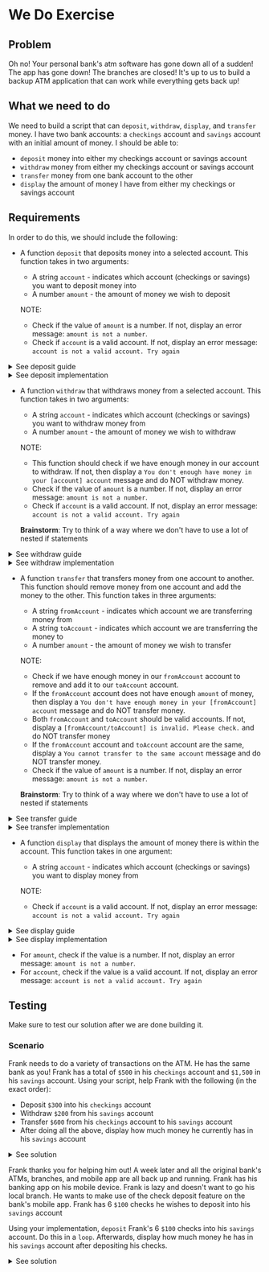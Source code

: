# We Do Exercise

## Problem
Oh no! Your personal bank's atm software has gone down all of a sudden! The app has gone down! The branches are closed! It's up to us to build a backup ATM application that can work while everything gets back up!

## What we need to do
We need to build a script that can `deposit`, `withdraw`, `display`, and `transfer` money. I have two bank accounts: a `checkings` account and `savings` account with an initial amount of money. I should be able to:

- `deposit` money into either my checkings account or savings account
- `withdraw` money from either my checkings account or savings account
- `transfer` money from one bank account to the other
- `display` the amount of money I have from either my checkings or savings account

## Requirements
In order to do this, we should include the following:

- A function `deposit` that deposits money into a selected account. This function takes in two arguments:
    - A string `account` - indicates which account (checkings or savings) you want to deposit money into
    - A number `amount` - the amount of money we wish to deposit

    NOTE:
    - Check if the value of `amount` is a number. If not, display an error message: `amount is not a number`.
    - Check if `account` is a valid account. If not, display an error message: `account is not a valid account. Try again`

<details>
<summary>See deposit guide</summary>

```js
function deposit(account, amount) {
    /*
        Check if `amount` is a valid number:
        IF `amount` is a valid number:
            Check which account we're depositing to
            IF checkings: 
                add `amount` to checkings account
            IF savings: 
                add `amount` to savings account
            IF neither checkings or savings:
                Display message: `account is not a valid account. Try again`
            
        IF `amount` is NOT a valid number:
            Display message: `amount is not a number`
    */
}
```
</details>

<details>
<summary>See deposit implementation</summary>

```js
function deposit(account, amount) {
    //Check if `amount` is a valid number

    //If amount is NOT a valid number
    if (Number.isNaN(Number(amount))) {
        console.log('amount is not a number') //Display error message if invalid number
    } else {
        //Check which account we're depositing to
        if (account === 'checkings') { //Checkings
            checkings += amount; //add `amount` to checkings account
        } else if (account === 'savings') { //Savings
            savings += amount //add `amount` to savings account
        } else { //Invalid account
            console.log('account is not a valid account. Try again') //Display error message
        }
    }
}
```
</details>

- A function `withdraw` that withdraws money from a selected account. This function takes in two arguments:

    - A string `account` - indicates which account (checkings or savings) you want to withdraw money from
    - A number `amount` - the amount of money we wish to withdraw

    NOTE: 
    - This function should check if we have enough money in our account to withdraw. If not, then display a `You don't enough have money in your [account] account` message and do NOT withdraw money.
    - Check if the value of `amount` is a number. If not, display an error message: `amount is not a number`.
    - Check if `account` is a valid account. If not, display an error message: `account is not a valid account. Try again`

    

    **Brainstorm**: Try to think of a way where we don't have to use a lot of nested if statements

<details>
<summary>See withdraw guide</summary>
        
```js
function withdraw(account, amount) {
    /*  
        Check if `amount` is NOT a valid number

        IF `amount` is NOT a valid number:
            Display message: `amount is not a number`
            Exit out of the function

        Check which account we're withdrawing from

        If checkings:
            Check if the checkings account has the amount of money we want to withdraw
            IF YES: subtract amount from checkings account
            IF NO: display 'You don't have enough money in your checkings account'

        IF savings:
            Check if the savings account has the amount of money we want to withdraw
            IF YES: subtract amount from savings account
            IF NO: display 'You don't have enough money in your savings account'

        IF neither checkings or savings:
            Display message: `account is not a valid account. Try again`
    */
}
```
</details>

<details>
<summary>See withdraw implementation</summary>

```js
function withdraw(account, amount) {
    //Check if `amount` is NOT a valid number

    //If `amount` is NOT a valid number, display error message and exit out of function
    if (Number.isNaN(Number(amount))) {
        console.log('amount is not a number')
        return;
    }

    //Check which account we're withdrawing from
    if (account === 'checkings') {
        //Check if the checkings account has the maount of money we want to withdraw
        if ((checkings - amount) >= 0) {
            checkings -= amount; //subtract `amount` from checkings account
        } else {
            //If not enough amount of money account
            console.log("You don't have enough money in your checkings account"); //Display error message
        }

    } else if (account === 'savings') {
        //Check if the savings account has the maount of money we want to withdraw
        if ((savings - amount) >= 0) {
            savings -= amount; //subtract `amount` from savings account
        } else {
            //If not enough amount of money in account
            console.log("You don't have enough money in your savings account"); //Display error message
        }

    } else {
        //Invalid account error message
        console.log("account is not a valid account. Try again");
    }
}
```
</details>


- A function `transfer` that transfers money from one account to another. This function should remove money from one account and add the money to the other. This function takes in three arguments:

    - A string `fromAccount` - indicates which account we are transferring money from
    - A string `toAccount` - indicates which account we are transferring the money to
    - A number `amount` - the amount of money we wish to transfer

    NOTE: 
    
    - Check if we have enough money in our `fromAccount` account to remove and add it to our `toAccount` account. 
    - If the `fromAccount` account does not have enough `amount` of money, then display a `You don't have enough money in your [fromAccount] account` message and do NOT transfer money.
    - Both `fromAccount` and `toAccount` should be valid accounts. If not, display a `[fromAccount/toAccount] is invalid. Please check.` and do NOT transfer money
    - If the `fromAccount` account and `toAccount` account are the same, display a `You cannot transfer to the same account` message and do NOT transfer money.
    - Check if the value of `amount` is a number. If not, display an error message: `amount is not a number`.

    **Brainstorm**: Try to think of a way where we don't have to use a lot of nested if statements

<details>
<summary>See transfer guide</summary>
     
```js
function transfer(fromAccount, toAccount, amount) {
    /*
        Check if `amount` is NOT a valid number

        IF `amount` is NOT a valid number:
            Display message "amount is not a number"
            Exit out of the function

        Check if `fromAccount` and `toAccount` are NOT valid accounts (checkings/savings)

        IF `fromAccount` is NOT a valid account
            Display message "fromAccount is invalid. Please check"
            Exit out of the function

        IF `toAccount` is NOT a valid account
            Display message "toAccount is invalid. Please check"
            Exit out of the function

        Check if `fromAccount` and `toAccount` are NOT the same account

        IF `fromAccount` and `toAccount` are the same account:
            Display message "You cannot transfer to the same account"
            Exit out of the function

        Check which account `fromAccount` is

        IF `fromAccount` is checkings:
            Check if `checkings` has `amount` of money
            IF YES:
                Remove `amount` from checkings
                Add `amount` to savings
                
            IF NO:
                Display message: `You don't have enough money in your checkings account`

        IF `fromAccount` is savings:
            Check if `savings` has `amount` of money
            IF YES:
                Remove `amount` from savings
                Add `amount` to checkings
                
            IF NO:
                Display message: `You don't have enough money in your savings account`
    */
}
```
</details>

<details>
<summary>See transfer implementation</summary>

```js
function transfer(fromAccount, toAccount, amount) {
    //Check `amount` is NOT a valid number

    //If `amount` is NOT a valid number, display error message and exit out of function
    if (Number.isNaN(Number(amount))) {
        console.log('amount is not a number')
        return;
    }

    //Check `fromAccount` or `toAccount` are NOT valid accounts

    //If `fromAccount` and `toAccount` are NOT valid accounts, display error message and exit out of function
    if (fromAccount !== 'checkings' && fromAccount !== 'savings')  {
        console.log("fromAccount is invalid. Please check");
        return;
    }

    if (toAccount !== 'checkings' && toAccount !== 'savings')  {
        console.log("toAccount is invalid. Please check");
        return;
    }

    //Check that `fromAccount` and `toAccount` are NOT the same account

    //If `fromAccount` and `toAccount` are the same account, display error message and exit out of function
    if (fromAccount === toAccount) {
        console.log('You cannot transfer to the same account');
        return;
    }

    //Check which account we're transferring money from

    if (fromAccount === 'checkings') { //Transferring from checkings account
        //Check if checkings has enough money to tranfer
        if ((checkings - amount) >= 0) {
            checkings -= amount; //Subtract from checkings
            savings += amount; //Add to savings
        } else {
            //Insufficient amount of money in checkings error message
            console.log("You don't have enough money in your checkings account");
        }
    }

    else if (fromAccount === 'savings') { //Transferring from savings account
        //Check if savings has enough money to tranfer
        if ((savings - amount) >= 0) {
            savings -= amount; //Subtract from savings
            checkings += amount; //Add to checkings
        } else {
            //Insufficient amount of money in savings error message
            console.log("You don't have enough money in your savings account");
        }
    }
}
```
</details>


- A function `display` that displays the amount of money there is within the account. This function takes in one argument: 
    - A string `account` - indicates which account (checkings or savings) you want to display money from

    NOTE:
    - Check if `account` is a valid account. If not, display an error message: `account is not a valid account. Try again`

<details>
<summary>See display guide</summary>
     
```js
function display(account) {
    /*
        Check which account we're trying to display money from

        IF `account` is checkings:
            Display message: `You have $[money] in your checkings account`

        IF `account` is savings:
            Display message: `You have $[money] in your savings account`

        IF `account` is neither checkings or savings:
            Display message: `account is not a valid account. Try again`
    */
}
```
</details>

<details>
<summary>See display implementation</summary>

```js
function display(account) {
    //Check which account we're display money from

    if (account === 'checkings') {
        //Display money in checkings account
        console.log(`You have $${checkings} in your checkings account`)
    } else if (account === 'savings') {
        //Display money in savings account
        console.log(`You have $${savings} in your savings account`)
    } else {
        //Invalid account error message
        console.log("account is not a valid account. Try again")
    }
}

```

</details>

- For `amount`, check if the value is a number. If not, display an error message: `amount is not a number`.
- For `account`, check if the value is a valid account. If not, display an error message: `account is not a valid account. Try again`

## Testing

Make sure to test our solution after we are done building it.

### Scenario
Frank needs to do a variety of transactions on the ATM. He has the same bank as you! Frank has a total of `$500` in his `checkings` account and `$1,500` in his `savings` account. Using your script, help Frank with the following (in the exact order):

- Deposit `$300` into his `checkings` account
- Withdraw `$200` from his `savings` account
- Transfer `$600` from his `checkings` account to his `savings` account
- After doing all the above, display how much money he currently has in his `savings` account

<details>
<summary>See solution</summary>

```js
let checkings = 500;
let savings = 1500;

function deposit(account, amount) {
    //Check if `amount` is a valid number

    //If amount is NOT a valid number
    if (Number.isNaN(Number(amount))) {
        console.log('amount is not a number') //Display error message if invalid number
    } else {
        //Check which account we're depositing to
        if (account === 'checkings') { //Checkings
            checkings += amount; //add `amount` to checkings account
        } else if (account === 'savings') { //Savings
            savings += amount //add `amount` to savings account
        } else { //Invalid account
            console.log('account is not a valid account. Try again') //Display error message
        }
    }
}

function withdraw(account, amount) {
    //Check if `amount` is NOT a valid number

    //If `amount` is NOT a valid number, display error message and exit out of function
    if (Number.isNaN(Number(amount))) {
        console.log('amount is not a number')
        return;
    }

    //Check which account we're withdrawing from
    if (account === 'checkings') {
        //Check if the checkings account has the maount of money we want to withdraw
        if ((checkings - amount) >= 0) {
            checkings -= amount; //subtract `amount` from checkings account
        } else {
            //If not enough amount of money account
            console.log("You don't have enough money in your checkings account"); //Display error message
        }

    } else if (account === 'savings') {
        //Check if the savings account has the maount of money we want to withdraw
        if ((savings - amount) >= 0) {
            savings -= amount; //subtract `amount` from savings account
        } else {
            //If not enough amount of money in account
            console.log("You don't have enough money in your savings account"); //Display error message
        }

    } else {
        //Invalid account error message
        console.log("account is not a valid account. Try again");
    }
}

function transfer(fromAccount, toAccount, amount) {
    //Check `amount` is NOT a valid number

    //If `amount` is NOT a valid number, display error message and exit out of function
    if (Number.isNaN(Number(amount))) {
        console.log('amount is not a number')
        return;
    }

    //Check `fromAccount` or `toAccount` are NOT valid accounts

    //If `fromAccount` and `toAccount` are NOT valid accounts, display error message and exit out of function
    if (fromAccount !== 'checkings' && fromAccount !== 'savings')  {
        console.log("fromAccount is invalid. Please check");
        return;
    }

    if (toAccount !== 'checkings' && toAccount !== 'savings')  {
        console.log("toAccount is invalid. Please check");
        return;
    }

    //Check that `fromAccount` and `toAccount` are NOT the same account

    //If `fromAccount` and `toAccount` are the same account, display error message and exit out of function
    if (fromAccount === toAccount) {
        console.log('You cannot transfer to the same account');
        return;
    }

    //Check which account we're transferring money from

    if (fromAccount === 'checkings') { //Transferring from checkings account
        //Check if checkings has enough money to tranfer
        if ((checkings - amount) >= 0) {
            checkings -= amount; //Subtract from checkings
            savings += amount; //Add to savings
        } else {
            //Insufficient amount of money in checkings error message
            console.log("You don't have enough money in your checkings account");
        }
    }

    else if (fromAccount === 'savings') { //Transferring from savings account
        //Check if savings has enough money to tranfer
        if ((savings - amount) >= 0) {
            savings -= amount; //Subtract from savings
            checkings += amount; //Add to checkings
        } else {
            //Insufficient amount of money in savings error message
            console.log("You don't have enough money in your savings account");
        }
    }
}

function display(account) {
    //Check which account we're display money from

    if (account === 'checkings') {
        //Display money in checkings account
        console.log(`You have $${checkings} in your checkings account`)
    } else if (account === 'savings') {
        //Display money in savings account
        console.log(`You have $${savings} in your savings account`)
    } else {
        //Invalid account error message
        console.log("account is not a valid account. Try again")
    }
}

deposit("checkings", 300); //Deposit $300 into checkings account
withdraw("savings", 200); //Withdraw $200 from savings account
transfer("checkings", "savings", 600); //Transfer $600 from checkings to savings
display("savings"); //Display amount of money in savings account
```

</details>

Frank thanks you for helping him out! A week later and all the original bank's ATMs, branches, and mobile app are all back up and running. Frank has his banking app on his mobile device. Frank is lazy and doesn't want to go his local branch. He wants to make use of the check deposit feature on the bank's mobile app. Frank has 6 `$100` checks he wishes to deposit into his `savings` account

Using your implementation, `deposit` Frank's 6 `$100` checks into his `savings` account. Do this in a `loop`. Afterwards, display how much money he has in his `savings` account after depositing his checks.

<details>
<summary>See solution</summary>

```js
//Deposit $100 into savings account 6 times
for (let i = 0; i < 6; i++) {
    deposit("savings", 100);
}
display("savings"); //Display amount of money in savings account
```

</details>